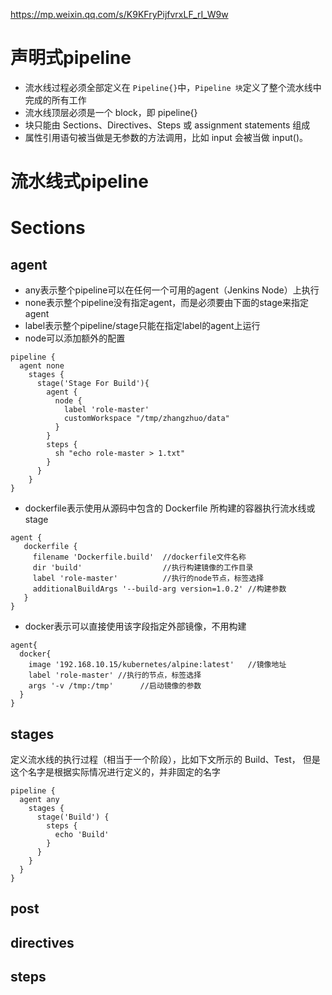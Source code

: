 https://mp.weixin.qq.com/s/K9KFryPijfvrxLF_rI_W9w

# 声明式pipeline
- 流水线过程必须全部定义在 `Pipeline{}`中，`Pipeline 块`定义了整个流水线中完成的所有工作
- 流水线顶层必须是一个 block，即 pipeline{}
- 块只能由 Sections、Directives、Steps 或 assignment statements 组成
- 属性引用语句被当做是无参数的方法调用，比如 input 会被当做 input()。
# 流水线式pipeline






# Sections
## agent
- any表示整个pipeline可以在任何一个可用的agent（Jenkins Node）上执行
- none表示整个pipeline没有指定agent，而是必须要由下面的stage来指定agent
- label表示整个pipeline/stage只能在指定label的agent上运行
- node可以添加额外的配置
```shell
pipeline {  
  agent none  
    stages {  
      stage('Stage For Build'){  
        agent {  
          node {  
            label 'role-master'  
            customWorkspace "/tmp/zhangzhuo/data"  
          }  
        }  
        steps {  
          sh "echo role-master > 1.txt"  
        }  
      }  
    }  
}
```
- dockerfile表示使用从源码中包含的 Dockerfile 所构建的容器执行流水线或 stage
```shell
agent {  
   dockerfile {  
     filename 'Dockerfile.build'  //dockerfile文件名称  
     dir 'build'                  //执行构建镜像的工作目录  
     label 'role-master'          //执行的node节点，标签选择  
     additionalBuildArgs '--build-arg version=1.0.2' //构建参数  
   }  
}
```
- docker表示可以直接使用该字段指定外部镜像，不用构建
```shell
agent{  
  docker{  
    image '192.168.10.15/kubernetes/alpine:latest'   //镜像地址  
    label 'role-master' //执行的节点，标签选择  
    args '-v /tmp:/tmp'      //启动镜像的参数  
  }  
}
```
## stages
定义流水线的执行过程（相当于一个阶段），比如下文所示的 Build、Test， 但是这个名字是根据实际情况进行定义的，并非固定的名字
```shell
pipeline {  
  agent any  
    stages {  
      stage('Build') {  
        steps {  
          echo 'Build'  
        }  
      }  
    }  
  }  
}
```
## post
## directives
## steps











